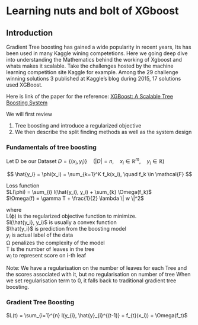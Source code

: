 # Learning nuts and bolt of XGboost
## Introduction
Gradient Tree boosting has gained a wide popularity in recent years, Its has been used in many Kaggle wining competetions. Here we going deep dive into understanding the Mathematics behind the working of Xgboost and whats makes it scalable.
Take the challenges hosted by the machine learning competition site Kaggle for example. Among
the 29 challenge winning solutions 3 published at Kaggle’s
blog during 2015, 17 solutions used XGBoost.

Here is link of the paper for the reference: [XGBoost: A Scalable Tree Boosting System](https://arxiv.org/pdf/1603.02754)

We will first review 
1. Tree boosting and introduce a regularized objective
2. We then describe the split finding methods as well as the system design

### Fundamentals of tree boosting
Let D be our Dataset
$D = \{(x_i, y_i)\} \quad (|D| = n, \quad x_i \in \mathbb{R}^m, \quad y_i \in \mathbb{R})$


$$
\hat{y_i} = \phi(x_i) = \sum_{k=1}^K f_k(x_i), \quad f_k \in \mathcal{F}
$$

Loss function \
$L(\phi) = \sum_{i} l(\hat{y_i}, y_i) + \sum_{k} \Omega(f_k)$ \
$\Omega(f) = \gamma T + \frac{1}{2} \lambda \| w \|^2$

where \
L(ϕ) is the regularized objective function to minimize. \
$l(\hat{y_i}, y_i)$ is usually a convex function \
$\hat{y_i}$ is prediction from the boosting model \
$y_i$ is actual label of the data \
Ω penalizes the complexity of the model \
T is the number of leaves in the tree \
$w_i$ to represent score on i-th leaf

Note: We have a regularisation on the number of leaves for each Tree and the scores associated with it, but no regularisation on number of tree
When we set regularisation term to 0, it falls back to traditional gradient tree boosting.

### Gradient Tree Boosting
$L(t) = \sum_{i=1}^{n} l(y_{i}, \hat{y}_{i}^{(t-1)} + f_{t}(x_i)) + \Omega(f_t)$


